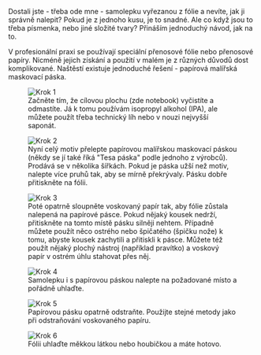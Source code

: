 <!-- dcterms:title = Jak nalepit samolepku -->
<!-- dcterms:abstract = Dostali jste - třeba ode mne - samolepku vyřezanou z fólie a nevíte, jak ji správně nalepit? Pokud je z jednoho kusu, je to snadné. Ale co když jsou to třeba písmenka, nebo jiné složité tvary? Přináším jednoduchý návod, jak na to. -->
<!-- dcterms:creator = Michal Altair Valášek -->
<!-- x4w:pictureUrl = /perex-pictures/20190315-samolepky.png -->
<!-- x4w:pictureWidth = 150 -->
<!-- x4w:pictureHeight = 150 -->
<!-- x4w:coverUrl = /cover-pictures/20190315-samolepky.jpg -->
<!-- x4w:category = Bastlení -->
<!-- dcterms:dateAccepted = 2019-03-15 -->

Dostali jste - třeba ode mne - samolepku vyřezanou z fólie a nevíte, jak ji správně nalepit? Pokud je z jednoho kusu, je to snadné. Ale co když jsou to třeba písmenka, nebo jiné složité tvary? Přináším jednoduchý návod, jak na to. 

V profesionální praxi se používají speciální přenosové fólie nebo přenosové papíry. Nicméně jejich získání a použití v malém je z různých důvodů dost komplikované. Naštěstí existuje jednoduché řešení - papírová malířská maskovací páska.

<figure>
    <img src="https://www.cdn.altairis.cz/Blog/2019/20190315-samolepky-1.jpg" alt="Krok 1" />
    <figcaption>Začněte tím, že cílovou plochu (zde notebook) vyčistíte a odmastíte. Já k tomu používám isopropyl alkohol (IPA), ale můžete použít třeba technický líh nebo v nouzi nejvyšší saponát.</figcaption>
</figure>

<figure>
    <img src="https://www.cdn.altairis.cz/Blog/2019/20190315-samolepky-2.jpg" alt="Krok 2" />
    <figcaption>Nyní celý motiv přelepte papírovou malířskou maskovací páskou (někdy se jí také říká "Tesa páska" podle jednoho z výrobců). Prodává se v několika šířkách. Pokud je páska užší než motiv, nalepte více pruhů tak, aby se mírně překrývaly. Pásku dobře přitiskněte na fólii.</figcaption>
</figure>

<figure>
    <img src="https://www.cdn.altairis.cz/Blog/2019/20190315-samolepky-3.jpg" alt="Krok 3" />
    <figcaption>Poté opatrně sloupněte voskovaný papír tak, aby fólie zůstala nalepená na papírové pásce. Pokud nějaký kousek nedrží, přitiskněte na tomto místě pásku silněji nehtem. Případně můžete použít něco ostrého nebo špičatého (špičku nože) k tomu, abyste kousek zachytili a přitiskli k pásce. Můžete též použít nějaký plochý nástroj (například pravítko) a voskový papír v ostrém úhlu stahovat přes něj.</figcaption>
</figure>

<figure>
    <img src="https://www.cdn.altairis.cz/Blog/2019/20190315-samolepky-4.jpg" alt="Krok 4" />
    <figcaption>Samolepku i s papírovou páskou nalepte na požadované místo a pořádně uhlaďte.</figcaption>
</figure>

<figure>
    <img src="https://www.cdn.altairis.cz/Blog/2019/20190315-samolepky-5.jpg" alt="Krok 5" />
    <figcaption>Papírovou pásku opatrně odstraňte. Použijte stejné metody jako při odstraňování voskovaného papíru.</figcaption>
</figure>

<figure>
    <img src="https://www.cdn.altairis.cz/Blog/2019/20190315-samolepky-6.jpg" alt="Krok 6" />
    <figcaption>Fólii uhlaďte měkkou látkou nebo houbičkou a máte hotovo.</figcaption>
</figure>
